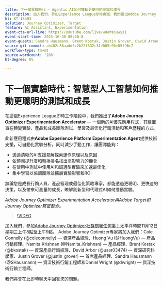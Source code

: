 ```yaml
---
title: 下一個實驗時代 — Agentic AI如何推動更聰明的測試和成長
description: 加入我們，參加Experience League即時會議，我們推出Adobe Journey Optimizer Experimentation Accelerator — 這是新的AI優先應用程式，建置以轉變實驗、產品和成長團隊測試、學習及最佳化行銷活動和客戶歷程的方式。
kt: KT-18493
solution: Journey Optimizer, Target
feature: AI Assistant, Experimentation
event-cta-url-live: https://youtube.com/live/w8eWsKuwyzI
event-start-time: 2025-10-30 08:30-8
event-guests: Sandra Hausmann, Brent Kostak, Justin Grover, David Arbour
source-git-commit: ab402c86aadd5c2b22f632c31d085e90e05f96c7
workflow-type: tm+mt
source-wordcount: '286'
ht-degree: 0%

---
```



# 下一個實驗時代：智慧型人工智慧如何推動更聰明的測試和成長

在這個Experience League即時工作階段中，我們推出了&#x200B;**Adobe Journey Optimizer Experimentation Accelerator** — 一個新的AI優先應用程式，其建置旨在轉變實驗、產品和成長團隊測試、學習及最佳化行銷活動和客戶歷程的方式。

此新應用程式由&#x200B;**Adobe Experience Platform Experimentation Agent**&#x200B;提供技術支援，可自動化實驗分析，同時減少手動工作，讓團隊能夠：

* 透過清晰的AI支援見解探索運作原理以及原因
* 依預測提升度和轉換排名找出高影響力的機會
* 在使用中測試中使用AI和調適型實驗來加速最佳化
* 集中學習以協調團隊並擴展實驗影響和ROI

無論您是成長行銷人員、產品經理或最佳化策略專家，都能透過更聰明、更快速的決策，以及帶來可測量的成長，瞭解創新型和代理式AI如何推動實驗。

*Adobe Journey Optimizer Experimentation Accelerator與Adobe Target和Journey Optimizer緊密整合。*

>[!VIDEO](https://video.tv.adobe.com/v/3476426/?learn=on&enablevpops)

加入我們，參加[Adobe Journey Optimizer社群問我任何事！](https://experienceleaguecommunities.adobe.com/t5/journey-optimizer-events/ask-me-anything-november-12th-with-journey-optimizer-product/ev-p/783252)太平洋時間11月12日星期三上午8點至上午9點。 Adobe Journey Optimizer專家將加入我們：Cole Connelly (@coleconnelly) — 資深產品經理、Huong Vu (@HuongVu) — 產品行銷經理、Namita Krishnan (@Namita_Krishnan) — 產品經理、Brent Kostak (@bkostak) — 資深產品行銷經理、David Arbor (@user03474) — 資深研究科學家、Justin Grover (@justin_grover) — 首席產品經理、Sandra Hausmann (@SHausmann) — 資深技術行銷工程師和Daniel Wright (@dwright) — 資深技術行銷工程師。

我們將會在此即時聊天中回答您的問題。

